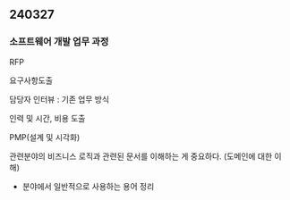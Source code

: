 ## 240327

### 소프트웨어 개발 업무 과정

RFP

요구사항도출

담당자 인터뷰 : 기존 업무 방식

인력 및 시간, 비용 도출

PMP(설계 및 시각화)

관련분야의 비즈니스 로직과 관련된 문서를 이해하는 게 중요하다. (도메인에 대한 이해)    
- 분야에서 일반적으로 사용하는 용어 정리